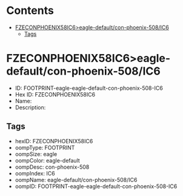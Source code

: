 



Contents
========

* [FZECONPHOENIX58IC6>eagle-default/con-phoenix-508/IC6](#fzeconphoenix58ic6eagle-defaultcon-phoenix-508ic6)
	* [Tags](#tags)

# FZECONPHOENIX58IC6>eagle-default/con-phoenix-508/IC6

- ID: FOOTPRINT-eagle-eagle-default-con-phoenix-508-IC6
- Hex ID: FZECONPHOENIX58IC6
- Name: 
- Description: 

## Tags

- hexID: FZECONPHOENIX58IC6
- oompType: FOOTPRINT
- oompSize: eagle
- oompColor: eagle-default
- oompDesc: con-phoenix-508
- oompIndex: IC6
- oompName: eagle-default/con-phoenix-508/IC6
- oompID: FOOTPRINT-eagle-eagle-default-con-phoenix-508-IC6
